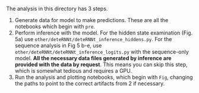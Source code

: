 The analysis in this directory has 3 steps.

1. Generate data for model to make predictions. These are all the notebooks which begin with `pre`.
2. Perform inference with the model. For the hidden state examination (Fig. 5a) use `other/deteRNNt/deteRNNt_inference_hiddens.py`. For the sequence analysis in Fig 5 b-e, use `other/deteRNNt/deteRNNt_inference_logits.py` with the sequence-only model. **All the necessary data files generated by inference are provided with the data by request**. This means you can skip this step, which is somewhat tedious and requires a GPU.
3. Run the analysis and plotting notebooks, which begin with `Fig`, changing the paths to point to the correct artifacts from 2 if necessary.